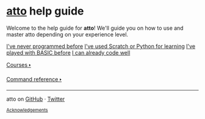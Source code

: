 <div class="popoutOnly">
    <h1 class="stylised"><a href="./index.html">atto</a> help guide</h1>
</div>

Welcome to the help guide for **atto**! We'll guide you on how to use and master atto depending on your experience level.

<a href="/beginner.md" class="card darkGreen">I've never programmed before</a>
<a href="/fromedu.md" class="card purple">I've used Scratch or Python for learning</a>
<a href="/frombasic.md" class="card darkBlue">I've played with BASIC before</a>
<a href="/advanced.md" class="card magenta">I can already code well</a>

[Courses 🢒](/courses/index.md)<br>
<!--
  Réchèr's note: I remove this, because I don't need it for my enigma, and I want to keep things simple for unexperimented searchers.
  [Extensions 🢒](/extensions/index.md)<br>
-->
[Command reference 🢒](/reference/index.md)

---

atto on <a href="https://github.com/devicefuture/atto" title="devicefuture/atto" target="_blank">GitHub</a> · <a href="https://twitter.com/codeurdreams" title="@codeurdreams" target="_blank">Twitter</a>

<!--
  Réchèr's note: I remove this too.
  Anyway, it doesn't work on my version, because I screwed things up with my monkey patching on core.js
<div class="mainOnly">
    <p>Share your code! <a href="javascript:shareProgramLink();">Copy link</a> · <a href="/tweet.md">Tweet</a></p>
</div>
-->

<small><a href="/acknowledgements.md">Acknowledgements</a></small>
